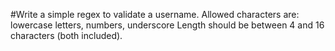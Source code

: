 #Write a simple regex to validate a username. Allowed characters are:
lowercase letters,
numbers,
underscore
Length should be between 4 and 16 characters (both included).